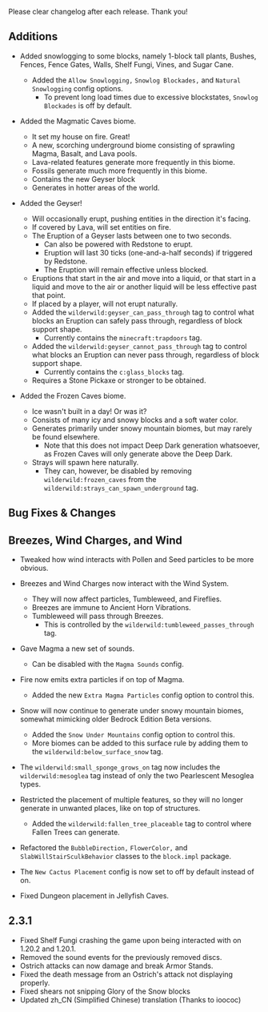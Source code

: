Please clear changelog after each release.
Thank you!

Additions
-----------------
- Added snowlogging to some blocks, namely 1-block tall plants, Bushes, Fences, Fence Gates, Walls, Shelf Fungi, Vines, and Sugar Cane.
  - Added the `Allow Snowlogging,` `Snowlog Blockades,` and `Natural Snowlogging` config options.
    - To prevent long load times due to excessive blockstates, `Snowlog Blockades` is off by default.

- Added the Magmatic Caves biome.
  - It set my house on fire. Great!
  - A new, scorching underground biome consisting of sprawling Magma, Basalt, and Lava pools.
  - Lava-related features generate more frequently in this biome.
  - Fossils generate much more frequently in this biome.
  - Contains the new Geyser block
  - Generates in hotter areas of the world.

- Added the Geyser!
  - Will occasionally erupt, pushing entities in the direction it's facing.
   - If covered by Lava, will set entities on fire.
   - The Eruption of a Geyser lasts between one to two seconds.
     - Can also be powered with Redstone to erupt.
     - Eruption will last 30 ticks (one-and-a-half seconds) if triggered by Redstone.
     - The Eruption will remain effective unless blocked.
   - Eruptions that start in the air and move into a liquid, or that start in a liquid and move to the air or another liquid will be less effective past that point.
   - If placed by a player, will not erupt naturally.
   - Added the `wilderwild:geyser_can_pass_through` tag to control what blocks an Eruption can safely pass through, regardless of block support shape.
     - Currently contains the `minecraft:trapdoors` tag.
   - Added the `wilderwild:geyser_cannot_pass_through` tag to control what blocks an Eruption can never pass through, regardless of block support shape.
     - Currently contains the `c:glass_blocks` tag.
  - Requires a Stone Pickaxe or stronger to be obtained.

- Added the Frozen Caves biome.
  - Ice wasn't built in a day! Or was it?
  - Consists of many icy and snowy blocks and a soft water color.
  - Generates primarily under snowy mountain biomes, but may rarely be found elsewhere.
    - Note that this does not impact Deep Dark generation whatsoever, as Frozen Caves will only generate above the Deep Dark.
  - Strays will spawn here naturally.
    - They can, however, be disabled by removing `wilderwild:frozen_caves` from the `wilderwild:strays_can_spawn_underground` tag.

Bug Fixes & Changes
---

## Breezes, Wind Charges, and Wind
- Tweaked how wind interacts with Pollen and Seed particles to be more obvious.
- Breezes and Wind Charges now interact with the Wind System.
  - They will now affect particles, Tumbleweed, and Fireflies.
  - Breezes are immune to Ancient Horn Vibrations.
  - Tumbleweed will pass through Breezes.
    - This is controlled by the `wilderwild:tumbleweed_passes_through` tag.

- Gave Magma a new set of sounds.
  - Can be disabled with the `Magma Sounds` config.
- Fire now emits extra particles if on top of Magma.
  - Added the new `Extra Magma Particles` config option to control this.
- Snow will now continue to generate under snowy mountain biomes, somewhat mimicking older Bedrock Edition Beta versions.
  - Added the `Snow Under Mountains` config option to control this.
  - More biomes can be added to this surface rule by adding them to the `wilderwild:below_surface_snow` tag.
- The `wilderwild:small_sponge_grows_on` tag now includes the `wilderwild:mesoglea` tag instead of only the two Pearlescent Mesoglea types.
- Restricted the placement of multiple features, so they will no longer generate in unwanted places, like on top of structures.
  - Added the `wilderwild:fallen_tree_placeable` tag to control where Fallen Trees can generate.
- Refactored the `BubbleDirection,` `FlowerColor,` and `SlabWillStairSculkBehavior` classes to the `block.impl` package.
- The `New Cactus Placement` config is now set to off by default instead of on.
- Fixed Dungeon placement in Jellyfish Caves.

2.3.1
---
- Fixed Shelf Fungi crashing the game upon being interacted with on 1.20.2 and 1.20.1.
- Removed the sound events for the previously removed discs.
- Ostrich attacks can now damage and break Armor Stands.
- Fixed the death message from an Ostrich's attack not displaying properly.
- Fixed shears not snipping Glory of the Snow blocks
- Updated zh_CN (Simplified Chinese) translation (Thanks to ioococ)
